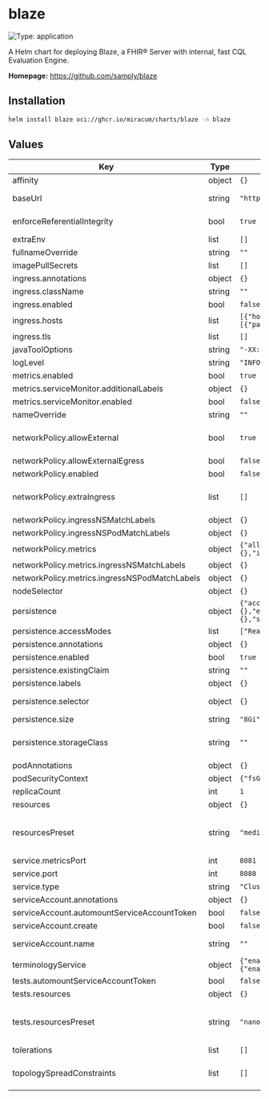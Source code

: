 # blaze

![Type: application](https://img.shields.io/badge/Type-application-informational?style=flat-square)

A Helm chart for deploying Blaze, a FHIR® Server with internal, fast CQL Evaluation Engine.

**Homepage:** <https://github.com/samply/blaze>

## Installation

```sh
helm install blaze oci://ghcr.io/miracum/charts/blaze -n blaze
```

## Values

| Key                                           | Type   | Default                                                                                                                                         | Description                                                                                                                                                                                                                                                                                                                                   |
| --------------------------------------------- | ------ | ----------------------------------------------------------------------------------------------------------------------------------------------- | --------------------------------------------------------------------------------------------------------------------------------------------------------------------------------------------------------------------------------------------------------------------------------------------------------------------------------------------- |
| affinity                                      | object | `{}`                                                                                                                                            | pod affinity                                                                                                                                                                                                                                                                                                                                  |
| baseUrl                                       | string | `"http://{{ include \"blaze.fullname\" . }}:{{ .Values.service.port }}"`                                                                        | set the server base URL. Evaluated as a template. Equivalent to setting the `BASE_URL` environment variable.                                                                                                                                                                                                                                  |
| enforceReferentialIntegrity                   | bool   | `true`                                                                                                                                          | whether referential integrity should be enforced. Equivalent to setting the `ENFORCE_REFERENTIAL_INTEGRITY` environment variable.                                                                                                                                                                                                             |
| extraEnv                                      | list   | `[]`                                                                                                                                            | extra environment variables to set on the blaze server container                                                                                                                                                                                                                                                                              |
| fullnameOverride                              | string | `""`                                                                                                                                            | override the full release name                                                                                                                                                                                                                                                                                                                |
| imagePullSecrets                              | list   | `[]`                                                                                                                                            | image pull secrets used by the main deployment container                                                                                                                                                                                                                                                                                      |
| ingress.annotations                           | object | `{}`                                                                                                                                            | extra annotations to apply to the Ingress resource                                                                                                                                                                                                                                                                                            |
| ingress.className                             | string | `""`                                                                                                                                            | ingressClassName to use                                                                                                                                                                                                                                                                                                                       |
| ingress.enabled                               | bool   | `false`                                                                                                                                         | create an Ingress for the application                                                                                                                                                                                                                                                                                                         |
| ingress.hosts                                 | list   | `[{"host":"blaze.127.0.0.1.nip.io","paths":[{"path":"/","pathType":"ImplementationSpecific","portName":"http"}]}]`                              | list of ingress hosts                                                                                                                                                                                                                                                                                                                         |
| ingress.tls                                   | list   | `[]`                                                                                                                                            | TLS configuration                                                                                                                                                                                                                                                                                                                             |
| javaToolOptions                               | string | `"-XX:-OmitStackTraceInFastThrow"`                                                                                                              | sets the value for the `JAVA_TOOL_OPTIONS` environment variable.                                                                                                                                                                                                                                                                              |
| logLevel                                      | string | `"INFO"`                                                                                                                                        | the log level to set. Equivalent to setting the `LOG_LEVEL` environment variable.                                                                                                                                                                                                                                                             |
| metrics.enabled                               | bool   | `true`                                                                                                                                          | Enable the export of Prometheus metrics                                                                                                                                                                                                                                                                                                       |
| metrics.serviceMonitor.additionalLabels       | object | `{}`                                                                                                                                            | additional labels to apply to the ServiceMonitor object, e.g. `release: prometheus`                                                                                                                                                                                                                                                           |
| metrics.serviceMonitor.enabled                | bool   | `false`                                                                                                                                         | if enabled, creates a ServiceMonitor instance for Prometheus Operator-based monitoring                                                                                                                                                                                                                                                        |
| nameOverride                                  | string | `""`                                                                                                                                            | override the release name                                                                                                                                                                                                                                                                                                                     |
| networkPolicy.allowExternal                   | bool   | `true`                                                                                                                                          | When set to false, only pods with the correct client label will have network access to the ports blaze is listening on. When true, blaze will accept connections from any source (with the correct destination port).                                                                                                                         |
| networkPolicy.allowExternalEgress             | bool   | `false`                                                                                                                                         | Allow the pod to access any range of port and all destinations.                                                                                                                                                                                                                                                                               |
| networkPolicy.enabled                         | bool   | `false`                                                                                                                                         | Enable creation of NetworkPolicy resources                                                                                                                                                                                                                                                                                                    |
| networkPolicy.extraIngress                    | list   | `[]`                                                                                                                                            | Add extra ingress rules to the NetworkPolicy e.g: extraIngress: - ports: - port: 1234 from: - podSelector: - matchLabels: - role: frontend - podSelector: - matchExpressions: - key: role operator: In values: - frontend                                                                                                                     |
| networkPolicy.ingressNSMatchLabels            | object | `{}`                                                                                                                                            | Labels to match to allow traffic from other namespaces                                                                                                                                                                                                                                                                                        |
| networkPolicy.ingressNSPodMatchLabels         | object | `{}`                                                                                                                                            | Pod labels to match to allow traffic from other namespaces                                                                                                                                                                                                                                                                                    |
| networkPolicy.metrics                         | object | `{"allowExternal":true,"ingressNSMatchLabels":{},"ingressNSPodMatchLabels":{}}`                                                                 | policy access to the metrics endpoint                                                                                                                                                                                                                                                                                                         |
| networkPolicy.metrics.ingressNSMatchLabels    | object | `{}`                                                                                                                                            | Labels to match to allow traffic from other namespaces                                                                                                                                                                                                                                                                                        |
| networkPolicy.metrics.ingressNSPodMatchLabels | object | `{}`                                                                                                                                            | Pod labels to match to allow traffic from other namespaces                                                                                                                                                                                                                                                                                    |
| nodeSelector                                  | object | `{}`                                                                                                                                            | pod node selector                                                                                                                                                                                                                                                                                                                             |
| persistence                                   | object | `{"accessModes":["ReadWriteOnce"],"annotations":{},"enabled":true,"existingClaim":"","labels":{},"selector":{},"size":"8Gi","storageClass":""}` | configuration for the server persistence                                                                                                                                                                                                                                                                                                      |
| persistence.accessModes                       | list   | `["ReadWriteOnce"]`                                                                                                                             | PVC Access Mode for data volume                                                                                                                                                                                                                                                                                                               |
| persistence.annotations                       | object | `{}`                                                                                                                                            | annotations for the PVC                                                                                                                                                                                                                                                                                                                       |
| persistence.enabled                           | bool   | `true`                                                                                                                                          | enable data persistence using PVC                                                                                                                                                                                                                                                                                                             |
| persistence.existingClaim                     | string | `""`                                                                                                                                            | name of an existing PVC to use                                                                                                                                                                                                                                                                                                                |
| persistence.labels                            | object | `{}`                                                                                                                                            | labels for the PVC                                                                                                                                                                                                                                                                                                                            |
| persistence.selector                          | object | `{}`                                                                                                                                            | selector to match an existing Persistent Volume (this value is evaluated as a template) selector: matchLabels: app: my-app                                                                                                                                                                                                                    |
| persistence.size                              | string | `"8Gi"`                                                                                                                                         | PVC Storage Request for volume                                                                                                                                                                                                                                                                                                                |
| persistence.storageClass                      | string | `""`                                                                                                                                            | PVC Storage Class for data volume If defined, storageClassName: <storageClass> If set to "-", storageClassName: "", which disables dynamic provisioning If undefined (the default) or set to null, no storageClassName spec is set, choosing the default provisioner.                                                                         |
| podAnnotations                                | object | `{}`                                                                                                                                            | annotations to set on the main deployment's pod                                                                                                                                                                                                                                                                                               |
| podSecurityContext                            | object | `{"fsGroup":1001,"runAsNonRoot":true}`                                                                                                          | the pod security context                                                                                                                                                                                                                                                                                                                      |
| replicaCount                                  | int    | `1`                                                                                                                                             | number of replicas. ⚠️ Blaze does not support running with multiple replicas.                                                                                                                                                                                                                                                                 |
| resources                                     | object | `{}`                                                                                                                                            | configure the resource requests and limits                                                                                                                                                                                                                                                                                                    |
| resourcesPreset                               | string | `"medium"`                                                                                                                                      | set container resources according to one common preset (allowed values: none, nano, micro, small, medium, large, xlarge, 2xlarge). This is ignored if primary.resources is set (primary.resources is recommended for production). More information: <https://github.com/bitnami/charts/blob/main/bitnami/common/templates/_resources.tpl#L15> |
| service.metricsPort                           | int    | `8081`                                                                                                                                          | the port exposed on the service to access metrics on `/metrics`                                                                                                                                                                                                                                                                               |
| service.port                                  | int    | `8080`                                                                                                                                          | the port for the main endpoint                                                                                                                                                                                                                                                                                                                |
| service.type                                  | string | `"ClusterIP"`                                                                                                                                   | the type of service                                                                                                                                                                                                                                                                                                                           |
| serviceAccount.annotations                    | object | `{}`                                                                                                                                            | Annotations to add to the service account                                                                                                                                                                                                                                                                                                     |
| serviceAccount.automountServiceAccountToken   | bool   | `false`                                                                                                                                         | whether to automount the SA token.                                                                                                                                                                                                                                                                                                            |
| serviceAccount.create                         | bool   | `false`                                                                                                                                         | Specifies whether a service account should be created.                                                                                                                                                                                                                                                                                        |
| serviceAccount.name                           | string | `""`                                                                                                                                            | The name of the service account to use. If not set and create is true, a name is generated using the fullname template                                                                                                                                                                                                                        |
| terminologyService                            | object | `{"enabled":false,"loinc":{"enabled":false},"sct":{"enabled":false,"releasePath":""}}`                                                          | built-in terminology service https://samply.github.io/blaze/terminology-service.html                                                                                                                                                                                                                                                          |
| tests.automountServiceAccountToken            | bool   | `false`                                                                                                                                         |                                                                                                                                                                                                                                                                                                                                               |
| tests.resources                               | object | `{}`                                                                                                                                            | configure the test pods resource requests and limits                                                                                                                                                                                                                                                                                          |
| tests.resourcesPreset                         | string | `"nano"`                                                                                                                                        | set container resources according to one common preset (allowed values: none, nano, micro, small, medium, large, xlarge, 2xlarge). This is ignored if primary.resources is set (primary.resources is recommended for production). More information: <https://github.com/bitnami/charts/blob/main/bitnami/common/templates/_resources.tpl#L15> |
| tolerations                                   | list   | `[]`                                                                                                                                            | pod tolerations                                                                                                                                                                                                                                                                                                                               |
| topologySpreadConstraints                     | list   | `[]`                                                                                                                                            | pod topology spread configuration see: <https://kubernetes.io/docs/concepts/workloads/pods/pod-topology-spread-constraints/#api>                                                                                                                                                                                                              |
